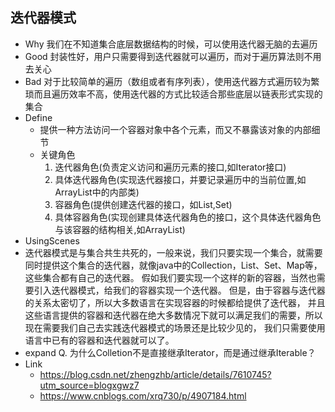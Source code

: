 ## 迭代器模式
- Why 我们在不知道集合底层数据结构的时候，可以使用迭代器无脑的去遍历
- Good 封装性好，用户只需要得到迭代器就可以遍历，而对于遍历算法则不用去关心
- Bad  对于比较简单的遍历（数组或者有序列表），使用迭代器方式遍历较为繁琐而且遍历效率不高，使用迭代器的方式比较适合那些底层以链表形式实现的集合
- Define
    - 提供一种方法访问一个容器对象中各个元素，而又不暴露该对象的内部细节
    - 关键角色
        1. 迭代器角色(负责定义访问和遍历元素的接口,如Iterator接口)
        2. 具体迭代器角色(实现迭代器接口，并要记录遍历中的当前位置,如ArrayList中的内部类)
        3. 容器角色(提供创建迭代器的接口，如List,Set)
        4. 具体容器角色(实现创建具体迭代器角色的接口，这个具体迭代器角色与该容器的结构相关,如ArrayList)
- UsingScenes
- 迭代器模式是与集合共生共死的，一般来说，我们只要实现一个集合，就需要同时提供这个集合的迭代器，就像java中的Collection，List、Set、Map等，这些集合都有自己的迭代器。
    假如我们要实现一个这样的新的容器，当然也需要引入迭代器模式，给我们的容器实现一个迭代器。
  但是，由于容器与迭代器的关系太密切了，所以大多数语言在实现容器的时候都给提供了迭代器，
  并且这些语言提供的容器和迭代器在绝大多数情况下就可以满足我们的需要，所以现在需要我们自己去实践迭代器模式的场景还是比较少见的，
  我们只需要使用语言中已有的容器和迭代器就可以了。
- expand 
  Q. 为什么Colletion不是直接继承Iterator，而是通过继承Iterable？
- Link 
    - https://blog.csdn.net/zhengzhb/article/details/7610745?utm_source=blogxgwz7
    - https://www.cnblogs.com/xrq730/p/4907184.html